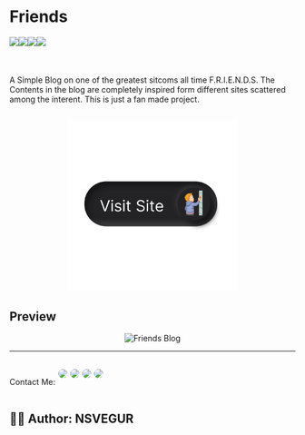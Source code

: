 # Friends

<div style="display:flex">
<a href="https://developer.mozilla.org/en-US/docs/Web/HTML/">
<img src="https://img.shields.io/badge/HTML5-E34F26?style=for-the-badge&logo=html5&logoColor=white"/>
</a>
 <a href="https://developer.mozilla.org/en-US/docs/Web/CSS/">
<img src="https://img.shields.io/badge/CSS3-1572B6?style=for-the-badge&logo=css3&logoColor=white"/>
</a>
 <a href="https://developer.mozilla.org/en-US/docs/Web/JavaScript/">
<img src="https://img.shields.io/badge/JavaScript-323330?style=for-the-badge&logo=javascript&logoColor=F7DF1E"/>
</a>
  <a href="https://vitejs.dev/">
<img src="https://img.shields.io/badge/Vite-B73BFE?style=for-the-badge&logo=vite&logoColor=FFD62E"/>
</a>
</div>
  <br/>
  <br/>


A Simple Blog on one of the greatest sitcoms all time F.R.I.E.N.D.S. The Contents in the blog are completely inspired form different sites scattered among the interent.
This is just a fan made project.

## 
<p align="center">
<a href="https://friends-nsvegur.vercel.app/"><img src="src/assets/VisitSite.png" height="300"></a>
</p>

## Preview

<p align="center">
    <img src="src/assets/preview.png" alt="Friends Blog">
</p>

--------------------------------------------------------------------------------------------------------------------------------------------------------------------
 <br/>
 
 <div style="display:flex; gap: 5px;" align="center">
  <p>Contact Me: </p>
  <a href="https://www.linkedin.com/in/nagasai-v-93b84921b">
  <img style="border-radius: 10px;" src="https://img.shields.io/badge/LinkedIn-0077B5?style=for-the-badge&logo=linkedin&logoColor=white"/>
  </a>
  <a href="https://github.com/NSVEGUR">
  <img style="border-radius: 10px;" src="https://img.shields.io/badge/GitHub-100000?style=for-the-badge&logo=github&logoColor=white"/>
  </a>
   <a href="https://twitter.com/VegurS">
  <img style="border-radius: 10px;" src="https://img.shields.io/badge/Twitter-1DA1F2?style=for-the-badge&logo=twitter&logoColor=white"/>
  </a>
    <a style="border-radius: 10px;" href="https://www.instagram.com/nsvegur/">
  <img style="border-radius: 10px;" src="https://img.shields.io/badge/Instagram-E4405F?style=for-the-badge&logo=instagram&logoColor=white"/>
  </a>
</div>
 
 ## ✍🏽 Author: NSVEGUR
